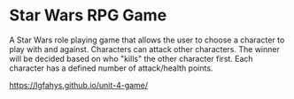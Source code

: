 # Star Wars RPG Game

A Star Wars role playing game that allows the user to choose a character to play with and against. Characters can attack other characters. The winner will be decided based on who "kills" the other character first. Each character has a defined number of attack/health points.

https://lgfahys.github.io/unit-4-game/
